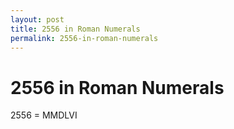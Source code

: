 ```yaml
---
layout: post
title: 2556 in Roman Numerals
permalink: 2556-in-roman-numerals
---
```


# 2556 in Roman Numerals

2556 = MMDLVI
